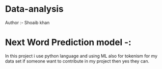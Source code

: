 # Data-analysis
Author :- Shoaib khan 

# Next Word Prediction model -:
In this project i use python language and using ML also for tokenism for my data set if someone want to contribute in my project then yes they can.
